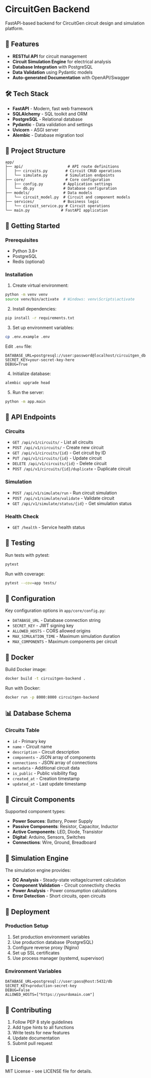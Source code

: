 # CircuitGen Backend

FastAPI-based backend for CircuitGen circuit design and simulation platform.

## 🚀 Features

- **RESTful API** for circuit management
- **Circuit Simulation Engine** for electrical analysis
- **Database Integration** with PostgreSQL
- **Data Validation** using Pydantic models
- **Auto-generated Documentation** with OpenAPI/Swagger

## 🛠️ Tech Stack

- **FastAPI** - Modern, fast web framework
- **SQLAlchemy** - SQL toolkit and ORM
- **PostgreSQL** - Relational database
- **Pydantic** - Data validation and settings
- **Uvicorn** - ASGI server
- **Alembic** - Database migration tool

## 📁 Project Structure

```
app/
├── api/                    # API route definitions
│   ├── circuits.py        # Circuit CRUD operations
│   └── simulate.py        # Simulation endpoints
├── core/                  # Core configuration
│   ├── config.py         # Application settings
│   └── db.py             # Database configuration
├── models/               # Data models
│   └── circuit_model.py  # Circuit and component models
├── services/             # Business logic
│   └── circuit_service.py # Circuit operations
└── main.py              # FastAPI application
```

## 🚀 Getting Started

### Prerequisites
- Python 3.8+
- PostgreSQL
- Redis (optional)

### Installation

1. Create virtual environment:
```bash
python -m venv venv
source venv/bin/activate  # Windows: venv\Scripts\activate
```

2. Install dependencies:
```bash
pip install -r requirements.txt
```

3. Set up environment variables:
```bash
cp .env.example .env
```

Edit `.env` file:
```env
DATABASE_URL=postgresql://user:password@localhost/circuitgen_db
SECRET_KEY=your-secret-key-here
DEBUG=True
```

4. Initialize database:
```bash
alembic upgrade head
```

5. Run the server:
```bash
python -m app.main
```

## 📖 API Endpoints

### Circuits
- `GET /api/v1/circuits/` - List all circuits
- `POST /api/v1/circuits/` - Create new circuit
- `GET /api/v1/circuits/{id}` - Get circuit by ID
- `PUT /api/v1/circuits/{id}` - Update circuit
- `DELETE /api/v1/circuits/{id}` - Delete circuit
- `POST /api/v1/circuits/{id}/duplicate` - Duplicate circuit

### Simulation
- `POST /api/v1/simulate/run` - Run circuit simulation
- `POST /api/v1/simulate/validate` - Validate circuit
- `GET /api/v1/simulate/status/{id}` - Get simulation status

### Health Check
- `GET /health` - Service health status

## 🧪 Testing

Run tests with pytest:
```bash
pytest
```

Run with coverage:
```bash
pytest --cov=app tests/
```

## 🔧 Configuration

Key configuration options in `app/core/config.py`:

- `DATABASE_URL` - Database connection string
- `SECRET_KEY` - JWT signing key
- `ALLOWED_HOSTS` - CORS allowed origins
- `MAX_SIMULATION_TIME` - Maximum simulation duration
- `MAX_COMPONENTS` - Maximum components per circuit

## 🐳 Docker

Build Docker image:
```bash
docker build -t circuitgen-backend .
```

Run with Docker:
```bash
docker run -p 8000:8000 circuitgen-backend
```

## 📊 Database Schema

### Circuits Table
- `id` - Primary key
- `name` - Circuit name
- `description` - Circuit description
- `components` - JSON array of components
- `connections` - JSON array of connections
- `metadata` - Additional circuit data
- `is_public` - Public visibility flag
- `created_at` - Creation timestamp
- `updated_at` - Last update timestamp

## 🔌 Circuit Components

Supported component types:
- **Power Sources**: Battery, Power Supply
- **Passive Components**: Resistor, Capacitor, Inductor
- **Active Components**: LED, Diode, Transistor
- **Digital**: Arduino, Sensors, Switches
- **Connections**: Wire, Ground, Breadboard

## 🧮 Simulation Engine

The simulation engine provides:
- **DC Analysis** - Steady-state voltage/current calculation
- **Component Validation** - Circuit connectivity checks
- **Power Analysis** - Power consumption calculations
- **Error Detection** - Short circuits, open circuits

## 🚀 Deployment

### Production Setup

1. Set production environment variables
2. Use production database (PostgreSQL)
3. Configure reverse proxy (Nginx)
4. Set up SSL certificates
5. Use process manager (systemd, supervisor)

### Environment Variables
```env
DATABASE_URL=postgresql://user:pass@host:5432/db
SECRET_KEY=production-secret-key
DEBUG=False
ALLOWED_HOSTS=["https://yourdomain.com"]
```

## 🤝 Contributing

1. Follow PEP 8 style guidelines
2. Add type hints to all functions
3. Write tests for new features
4. Update documentation
5. Submit pull request

## 📄 License

MIT License - see LICENSE file for details.
